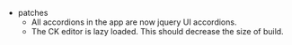 * patches
    * All accordions in the app are now jquery UI accordions.
    * The CK editor is lazy loaded. This should decrease the size of build.
